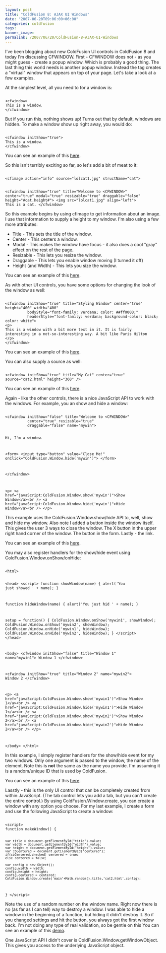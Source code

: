 ```yaml
---
layout: post
title: "ColdFusion 8: AJAX UI Windows"
date: "2007-06-20T09:06:00+06:00"
categories: coldfusion 
tags: 
banner_image: 
permalink: /2007/06/20/ColdFusion-8-AJAX-UI-Windows
---
```


I've been blogging about new ColdFusion UI controls in ColdFusion 8 and today I'm discussing CFWINDOW. First - CFWINDOW does not - as you might guess - create a popup window. Which is probably a good thing. The last thing this world needs is another popup window. Instead the tag creates a "virtual" window that appears on top of your page. Let's take a look at a few examples.
<!--more-->
At the simplest level, all you need to for a window is:

<code>
&lt;cfwindow&gt;
This is a window.
&lt;/cfwindow&gt;
</code>

But if you run this, nothing shows up! Turns out that by default, windows are hidden. To make a window show up right away, you would do:

<code>
&lt;cfwindow initShow="true"&gt;
This is a window.
&lt;/cfwindow&gt;
</code>

You can see an example of this <a href="http://www.raymondcamden.com/demos/layout/window1.cfm">here</a>.

So this isn't terribly exciting so far, so let's add a bit of meat to it:

<code>
&lt;cfimage action="info" source="lolcat1.jpg" structName="cat"&gt;

&lt;cfwindow initShow="true" title="Welcome to &lt;CFWINDOW&gt;" 
		  center="true" modal="true" resizable="true" 
		  draggable="false" height="#cat.height#"&gt;
&lt;img src="lolcat1.jpg" align="left"&gt;
This is a cat.
&lt;/cfwindow&gt;
</code>

So this example begins by using cfimage to get information about an image. I use that information to supply a height to  my window. I'm also using a few more attributes:

<ul>
<li>Title - This sets the title of the window.
<li>Center - This centers a window.
<li>Modal - This makes the window have focus - it also does a cool "gray" effect on the rest of the page.
<li>Resizable - This lets you resize the window.
<li>Draggable - This lets you enable window moving (I turned it off)
<li>Height (and Width) - This lets you size the window.
</ul>

You can see an example of this <a href="http://www.coldfusionjedi.com/demos/layout/window2.cfm">here</a>.

As with other UI controls, you have some options for changing the look of the window as well:

<code>
&lt;cfwindow initShow="true" title="Styling Window" center="true" height="400" width="400"
		  bodyStyle="font-family: verdana; color: ##ff0000;"
		  headerStyle="font-family: verdana; background-color: black; color: white"&gt;
&lt;p&gt;
This is a window with a bit more text in it. It is fairly
interesting in a not-so-interesting way. A bit like Paris Hilton
&lt;/p&gt;
&lt;/cfwindow&gt;
</code>

You can see an example of this <a href="http://www.coldfusionjedi.com/demos/layout/window3.cfm">here</a>.

You can also supply a source as well:

<code>
&lt;cfwindow initShow="true" title="My Cat" center="true" source="cat2.html" height="360" /&gt;
</code>

You can see an example of this <a href="http://www.coldfusionjedi.com/demos/layout/window4.cfm">here</a>.

Again - like the other controls, there is a nice JavaScript API to work with the windows. For example, you an show and hide a window:

<code>
&lt;cfwindow initShow="false" title="Welcome to &lt;CFWINDOW&gt;" 
		  center="true" resizable="true" 
		  draggable="false" name="mywin"&gt;

Hi, I'm a window.		  

&lt;form&gt;
&lt;input type="button" value="Close Me!" onClick="ColdFusion.Window.hide('mywin')"&gt;
&lt;/form&gt;

&lt;/cfwindow&gt;

&lt;p&gt;
&lt;a href="javaScript:ColdFusion.Window.show('mywin')"&gt;Show Window&lt;/a&gt;&lt;br /&gt;
&lt;a href="javaScript:ColdFusion.Window.hide('mywin')"&gt;Hide Window&lt;/a&gt;&lt;br /&gt;
&lt;/p&gt;
</code>

This example uses the ColdFusion.Window.show/hide API to, well, show and hide my window. Also note I added a button inside the window itself. This gives the user 3 ways to close the window. The X button in the upper right hand corner of the window. The button in the form. Lastly - the link.

You can see an example of this <a href="http://www.coldfusionjedi.com/demos/layout/window5.cfm">here</a>.

You may also register handlers for the show/hide event using ColdFusion.Window.onShow/onHide:

<code>
&lt;html&gt;

&lt;head&gt;
&lt;script&gt;
function showWindow(name) {
	alert('You just showed ' + name);
}

function hideWindow(name) {
	alert('You just hid ' + name);
}

setup = function() {
	ColdFusion.Window.onShow('mywin1', showWindow);
	ColdFusion.Window.onShow('mywin2', showWindow);
	ColdFusion.Window.onHide('mywin1', hideWindow);
	ColdFusion.Window.onHide('mywin2', hideWindow);
}
&lt;/script&gt;
&lt;/head&gt;

&lt;body&gt;
&lt;cfwindow initShow="false" title="Window 1" name="mywin1"&gt;
Window 1
&lt;/cfwindow&gt;

&lt;cfwindow initShow="true" title="Window 2" name="mywin2"&gt;
Window 2
&lt;/cfwindow&gt;

&lt;p&gt;
&lt;a href="javaScript:ColdFusion.Window.show('mywin1')"&gt;Show Window 1&lt;/a&gt;&lt;br /&gt;
&lt;a href="javaScript:ColdFusion.Window.hide('mywin1')"&gt;Hide Window 1&lt;/a&gt;&lt;br /&gt;
&lt;a href="javaScript:ColdFusion.Window.show('mywin2')"&gt;Show Window 2&lt;/a&gt;&lt;br /&gt;
&lt;a href="javaScript:ColdFusion.Window.hide('mywin2')"&gt;Hide Window 2&lt;/a&gt;&lt;br /&gt;
&lt;/p&gt;

&lt;/body&gt;
&lt;/html&gt;
</code>

In this example, I simply register handlers for the show/hide event for my two windows. Only one argument is passed to the window, the name of the element. Note this is <b>not</b> the same as the name you provide. I'm assuming it is a random/unique ID that is used by ColdFusion. 

You can see an example of this <a href="http://www.coldfusionjedi.com/demos/layout/window6.cfm">here</a>.

Lasstly - this is the only UI control that can be completely created from within JavaScript. (The tab control lets you add a tab, but you can't create the entire control.) By using ColdFusion.Window.create, you can create a window with any option you choose. For my last example, I create a form and use the following JavaScript to create a window:

<code>
&lt;script&gt;
function makeWindow() {
	
	var title = document.getElementById("title").value;
	var width = document.getElementById("width").value;
	var height = document.getElementById("height").value;
	var cbCentered = document.getElementById("centered");
	if(cbCentered.checked) centered = true;
	else centered = false;
	
	var config = new Object();
	config.width = width;
	config.height = height;
	config.centered = centered;
	ColdFusion.Window.create('main'+Math.random(),title,'cat2.html',config);
}
&lt;/script&gt;
</code>

Note the use of a random number on the window name. Right now there is no (as far as I can tell) way to destroy a window. I was able to hide a window in the beginning of a function, but hiding it didn't destroy it. So if you changed settings and hit the button, you always got the first window back. I'm not doing any type of real validation, so be gentle on this 
You can see an example of this <a href="http://www.coldfusionjedi.com/demos/layout/window7.cfm">demo</a>.

One JavaScript API I didn't cover is ColdFusion.Window.getWindowObject. This gives you access to the underlying JavaScript object.